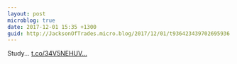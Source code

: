 ```yaml
---
layout: post
microblog: true
date: 2017-12-01 15:35 +1300
guid: http://JacksonOfTrades.micro.blog/2017/12/01/t936423439702695936.html
---
```

Study... [t.co/34V5NEHUV...](https://t.co/34V5NEHUVS)
